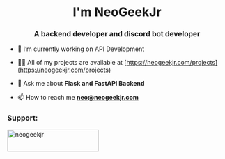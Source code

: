 <h1 align="center">I'm NeoGeekJr</h1>
<h3 align="center">A backend developer and discord bot developer</h3>

- 🔭 I’m currently working on API Development

- 👨‍💻 All of my projects are available at [https://neogeekjr.com/projects](https://neogeekjr.com/projects)

- 💬 Ask me about **Flask and FastAPI Backend**

- 📫 How to reach me **neo@neogeekjr.com**

<h3 align="left">Support:</h3>
<p><a href="https://ko-fi.com/neogeekjr"> <img align="left" src="https://cdn.ko-fi.com/cdn/kofi3.png?v=3" height="50" width="210" alt="neogeekjr" /></a></p><br><br>

